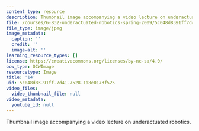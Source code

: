 ```yaml
---
content_type: resource
description: Thumbnail image accompanying a video lecture on underactuated robotics.
file: /courses/6-832-underactuated-robotics-spring-2009/5c048d8391ff7d4175281a8e0173f525_14.jpg
file_type: image/jpeg
image_metadata:
  caption: ''
  credit: ''
  image-alt: ''
learning_resource_types: []
license: https://creativecommons.org/licenses/by-nc-sa/4.0/
ocw_type: OCWImage
resourcetype: Image
title: '14'
uid: 5c048d83-91ff-7d41-7528-1a8e0173f525
video_files:
  video_thumbnail_file: null
video_metadata:
  youtube_id: null
---
```

Thumbnail image accompanying a video lecture on underactuated robotics.
